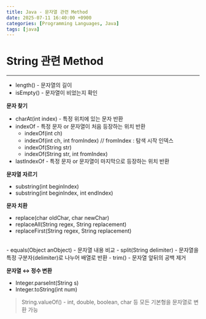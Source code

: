 ```yaml
---
title: Java - 문자열 관련 Method
date: 2025-07-11 16:40:00 +0900
categories: [Programming Languages, Java]
tags: [java]
---
```


# String 관련 Method
---
- length() - 문자열의 길이
- isEmpty() - 문자열이 비었는지 확인

**문자 찾기**
- charAt(int index) - 특정 위치에 있는 문자 반환
- indexOf - 특정 문자 or 문자열이 처음 등장하는 위치 반환
    - indexOf(int ch)
    - indexOf(int ch, int fromIndex) // fromIndex :  탐색 시작 인덱스
    - indexOf(String str)	
    - indexOf(String str, int fromIndex)
- lastIndexOf - 특정 문자 or 문자열이 마지막으로 등장하는 위치 반환

**문자열 자르기**
- substring(int beginIndex)	
- substring(int beginIndex, int endIndex)

**문자 치환**
- replace(char oldChar, char newChar)
- replaceAll(String regex, String replacement)
- replaceFirst(String regex, String replacement)  


<br>
- equals(Object anObject) - 문자열 내용 비교
- split(String delimiter) - 문자열을 특정 구분자(delimiter)로 나누어 배열로 반환
- trim() - 문자열 앞뒤의 공백 제거

**문자열 ↔️ 정수 변환**
- Integer.parseInt(String s)
- Integer.toString(int num)
> String.valueOf() - int, double, boolean, char 등 모든 기본형을 문자열로 변환 가능